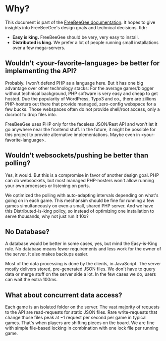 # Why?

This document is part of the [FreeBeeGee documentation](DOCS.md). It hopes to give insights into FreeBeeGee's design goals and technical decisions. tldr:

* **Easy is king.** FreeBeeGee should be very, very easy to install.
* **Distributed is king.** We prefer a lot of people running small installations over a few mega-servers.

## Wouldn't &lt;your-favorite-language&gt; be better for implementing the API?

Probably. I won't defend PHP as a language here. But it has one big advantage over other technology stacks: For the average gamer/blogger without technical background, PHP software is very easy and cheap to get hosted. Due the popularity of WordPress, Typo3 and co., there are zillions PHP-hosters out there that provide managed, zero-config webspace for a few bucks. Those webspaces often do not provide shell/root access, only a docroot to drop files into.

FreeBeeGee uses PHP only for the faceless JSON/Rest API and won't let it go anywhere near the frontend stuff. In the future, it might be possible for this project to provide alternative implementations. Maybe even in &lt;your-favorite-language&gt;.

## Wouldn't websockets/pushing be better than polling?

Yes, it would. But this is a compromise in favor of another design goal. PHP can do websockets, but most managed PHP-hosters won't allow running your own processes or listening on ports.

We optimized the polling with auto-adapting intervals depending on what's going on in each game. This mechansim should be fine for running a few games simultaneously on even a small, shared PHP server. And we have this Distributed-is-king policy, so instead of optimizing one installation to serve thousands, why not just run it 10x?

## No Database?

A database would be better in some cases, yes, but mind the Easy-is-King rule. No database means fewer requirements and less work for the owner of the server. It also makes backups easier.

Most of the data processing is done by the clients, in JavaScript. The server mostly delivers stored, pre-generated JSON files. We don't have to query data or merge stuff on the server side a lot. In the few cases we do, users can wait the extra 100ms.

## What about concurrent data access?

Each game is an isolated folder on the server. The vast majority of requests to the API are read-requests for static JSON files. Rare write-requests that change those files peak at ~1 request per second per game in typical games. That's when players are shifting pieces on the board. We are fine with simple file-based locking in combination with one lock file per running game.
